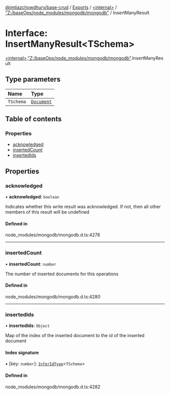 [@imtiazchowdhury/base-crud](../README.md) / [Exports](../modules.md) / [\<internal\>](../modules/internal_.md) / ["Z:/baseOps/node\_modules/mongodb/mongodb"](../modules/internal_._Z__baseOps_node_modules_mongodb_mongodb_.md) / InsertManyResult

# Interface: InsertManyResult\<TSchema\>

[\<internal\>](../modules/internal_.md).["Z:/baseOps/node\_modules/mongodb/mongodb"](../modules/internal_._Z__baseOps_node_modules_mongodb_mongodb_.md).InsertManyResult

## Type parameters

| Name | Type |
| :------ | :------ |
| `TSchema` | [`Document`](internal_.Document-1.md) |

## Table of contents

### Properties

- [acknowledged](internal_._Z__baseOps_node_modules_mongodb_mongodb_.InsertManyResult.md#acknowledged)
- [insertedCount](internal_._Z__baseOps_node_modules_mongodb_mongodb_.InsertManyResult.md#insertedcount)
- [insertedIds](internal_._Z__baseOps_node_modules_mongodb_mongodb_.InsertManyResult.md#insertedids)

## Properties

### acknowledged

• **acknowledged**: `boolean`

Indicates whether this write result was acknowledged. If not, then all other members of this result will be undefined

#### Defined in

node_modules/mongodb/mongodb.d.ts:4278

___

### insertedCount

• **insertedCount**: `number`

The number of inserted documents for this operations

#### Defined in

node_modules/mongodb/mongodb.d.ts:4280

___

### insertedIds

• **insertedIds**: `Object`

Map of the index of the inserted document to the id of the inserted document

#### Index signature

▪ [key: `number`]: [`InferIdType`](../modules/internal_._Z__baseOps_node_modules_mongodb_mongodb_.md#inferidtype)\<`TSchema`\>

#### Defined in

node_modules/mongodb/mongodb.d.ts:4282
